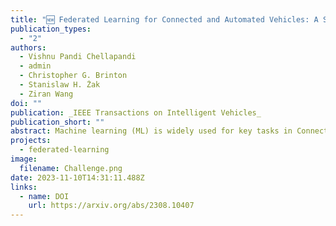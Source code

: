 ```yaml
---
title: "🆕 Federated Learning for Connected and Automated Vehicles: A Survey of Existing Approaches and Challenges"
publication_types:
  - "2"
authors:
  - Vishnu Pandi Chellapandi
  - admin
  - Christopher G. Brinton
  - Stanislaw H. Żak
  - Ziran Wang
doi: ""
publication: _IEEE Transactions on Intelligent Vehicles_
publication_short: ""
abstract: Machine learning (ML) is widely used for key tasks in Connected and Automated Vehicles (CAV), including perception, planning, and control. However, its reliance on vehicular data for model training presents significant challenges related to in-vehicle user privacy and communication overhead generated by massive data volumes. Federated learning (FL) is a decentralized ML approach that enables multiple vehicles to collaboratively develop models, broadening learning from various driving environments, enhancing overall performance, and simultaneously securing local vehicle data privacy and security. This survey paper presents a review of the advancements made in the application of FL for CAV (FL4CAV). First, centralized and decentralized frameworks of FL are analyzed, highlighting their key characteristics and methodologies. Second, diverse data sources, models, and data security techniques relevant to FL in CAVs are reviewed, emphasizing their significance in ensuring privacy and confidentiality. Third, specific applications of FL are explored, providing insight into the base models and datasets employed for each application. Finally, existing challenges for FL4CAV are listed and potential directions for future investigation to further enhance the effectiveness and efficiency of FL in the context of CAV are discussed.
projects:
  - federated-learning
image:
  filename: Challenge.png
date: 2023-11-10T14:31:11.488Z
links:
  - name: DOI
    url: https://arxiv.org/abs/2308.10407
---
```

